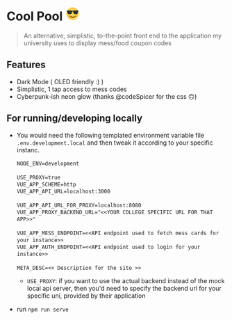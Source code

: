 # Cool Pool ![](./public/img/icons/favicon-32x32.png)

> An alternative, simplistic, to-the-point front end to the application my
> university uses to display mess/food coupon codes

## Features

- Dark Mode ( OLED friendly :) )
- Simplistic, 1 tap access to mess codes
- Cyberpunk-ish neon glow (thanks @codeSpicer for the css 🙃)

## For running/developing locally

- You would need the following templated environment variable file
  `.env.development.local` and then tweak it according to your specific instanc.

  ```env
  NODE_ENV=development

  USE_PROXY=true
  VUE_APP_SCHEME=http
  VUE_APP_API_URL=localhost:3000

  VUE_APP_API_URL_FOR_PROXY=localhost:8080
  VUE_APP_PROXY_BACKEND_URL="<<YOUR COLLEGE SPECIFIC URL FOR THAT APP>>"

  VUE_APP_MESS_ENDPOINT=<<API endpoint used to fetch mess cards for your instance>>
  VUE_APP_AUTH_ENDPOINT=<<API endpoint used to login for your instance>>

  META_DESC=<< Description for the site >>
  ```

  - `USE_PROXY`: if you want to use the actual backend instead of the mock local
    api server, then you'd need to specify the backend url for your specific
    uni, provided by their application

- run `npm run serve`

